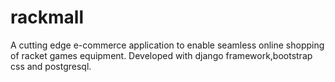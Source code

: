 # rackmall
A cutting edge e-commerce application to enable seamless online shopping 
of racket games equipment. Developed with django framework,bootstrap css and postgresql.
